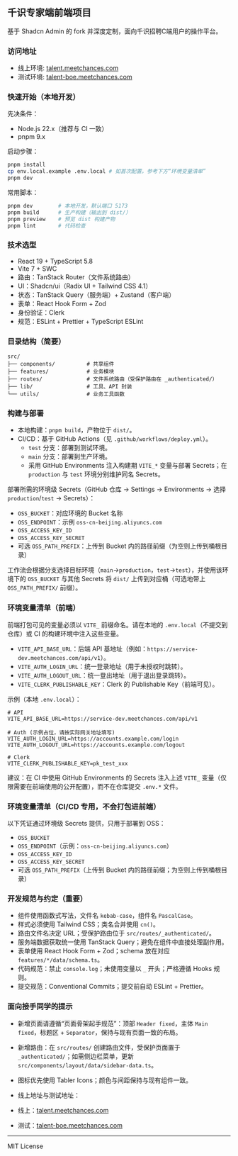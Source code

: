 
## 千识专家端前端项目

基于 Shadcn Admin 的 fork 并深度定制，面向千识招聘C端用户的操作平台。

### 访问地址

- 线上环境: [talent.meetchances.com](https://talent.meetchances.com/)
- 测试环境: [talent-boe.meetchances.com](https://talent-boe.meetchances.com)

### 快速开始（本地开发）

先决条件：

- Node.js 22.x（推荐与 CI 一致）
- pnpm 9.x

启动步骤：

```bash
pnpm install
cp env.local.example .env.local # 如首次配置，参考下方“环境变量清单”
pnpm dev
```

常用脚本：

```bash
pnpm dev        # 本地开发，默认端口 5173
pnpm build      # 生产构建（输出到 dist/）
pnpm preview    # 预览 dist 构建产物
pnpm lint       # 代码检查
```

### 技术选型

- React 19 + TypeScript 5.8
- Vite 7 + SWC
- 路由：TanStack Router（文件系统路由）
- UI：Shadcn/ui（Radix UI + Tailwind CSS 4.1）
- 状态：TanStack Query（服务端）+ Zustand（客户端）
- 表单：React Hook Form + Zod
- 身份验证：Clerk
- 规范：ESLint + Prettier + TypeScript ESLint

### 目录结构（简要）

```
src/
├── components/          # 共享组件
├── features/            # 业务模块
├── routes/              # 文件系统路由（受保护路由在 _authenticated/）
├── lib/                 # 工具、API 封装
└── utils/               # 业务工具函数
```

### 构建与部署

- 本地构建：`pnpm build`，产物位于 `dist/`。
- CI/CD：基于 GitHub Actions（见 `.github/workflows/deploy.yml`）。
  - `test` 分支：部署到测试环境。
  - `main` 分支：部署到生产环境。
  - 采用 GitHub Environments 注入构建期 `VITE_*` 变量与部署 Secrets；在 `production` 与 `test` 环境分别维护同名 Secrets。

部署所需的环境级 Secrets（GitHub 仓库 -> Settings -> Environments -> 选择 `production`/`test` -> Secrets）：

- `OSS_BUCKET`：对应环境的 Bucket 名称
- `OSS_ENDPOINT`：示例 `oss-cn-beijing.aliyuncs.com`
- `OSS_ACCESS_KEY_ID`
- `OSS_ACCESS_KEY_SECRET`
- 可选 `OSS_PATH_PREFIX`：上传到 Bucket 内的路径前缀（为空则上传到桶根目录）

工作流会根据分支选择目标环境（`main`→`production`，`test`→`test`），并使用该环境下的 `OSS_BUCKET` 与其他 Secrets 将 `dist/` 上传到对应桶（可选地带上 `OSS_PATH_PREFIX/` 前缀）。

### 环境变量清单（前端）

前端打包可见的变量必须以 `VITE_` 前缀命名。请在本地的 `.env.local`（不提交到仓库）或 CI 的构建环境中注入这些变量。

- `VITE_API_BASE_URL`：后端 API 基地址（例如：`https://service-dev.meetchances.com/api/v1`）。
- `VITE_AUTH_LOGIN_URL`：统一登录地址（用于未授权时跳转）。
- `VITE_AUTH_LOGOUT_URL`：统一登出地址（用于退出登录跳转）。
- `VITE_CLERK_PUBLISHABLE_KEY`：Clerk 的 Publishable Key（前端可见）。

示例（本地 `.env.local`）：

```env
# API
VITE_API_BASE_URL=https://service-dev.meetchances.com/api/v1

# Auth (示例占位，请按实际网关地址填写)
VITE_AUTH_LOGIN_URL=https://accounts.example.com/login
VITE_AUTH_LOGOUT_URL=https://accounts.example.com/logout

# Clerk
VITE_CLERK_PUBLISHABLE_KEY=pk_test_xxx
```

建议：在 CI 中使用 GitHub Environments 的 Secrets 注入上述 `VITE_` 变量（仅限需要在前端使用的公开配置），而不在仓库提交 `.env.*` 文件。

### 环境变量清单（CI/CD 专用，不会打包进前端）

以下凭证通过环境级 Secrets 提供，只用于部署到 OSS：

- `OSS_BUCKET`
- `OSS_ENDPOINT`（示例：`oss-cn-beijing.aliyuncs.com`）
- `OSS_ACCESS_KEY_ID`
- `OSS_ACCESS_KEY_SECRET`
- 可选 `OSS_PATH_PREFIX`（上传到 Bucket 内的路径前缀；为空则上传到桶根目录）

### 开发规范与约定（重要）

- 组件使用函数式写法，文件名 `kebab-case`，组件名 `PascalCase`。
- 样式必须使用 Tailwind CSS；类名合并使用 `cn()`。
- 路由文件名决定 URL；受保护路由位于 `src/routes/_authenticated/`。
- 服务端数据获取统一使用 TanStack Query；避免在组件中直接处理副作用。
- 表单使用 React Hook Form + Zod；schema 放在对应 `features/*/data/schema.ts`。
- 代码规范：禁止 `console.log`；未使用变量以 `_` 开头；严格遵循 Hooks 规则。
- 提交规范：Conventional Commits；提交前自动 ESLint + Prettier。

### 面向接手同学的提示

- 新增页面请遵循“页面骨架起手规范”：顶部 `Header fixed`，主体 `Main fixed`，标题区 + `Separator`，保持与现有页面一致的布局。
- 新增路由：在 `src/routes/` 创建路由文件，受保护页面置于 `_authenticated/`；如需侧边栏菜单，更新 `src/components/layout/data/sidebar-data.ts`。
- 图标优先使用 Tabler Icons；颜色与间距保持与现有组件一致。
- 线上地址与测试地址：

- 线上：[talent.meetchances.com](https://talent.meetchances.com/)
- 测试：[talent-boe.meetchances.com](https://talent-boe.meetchances.com)

---

MIT License
